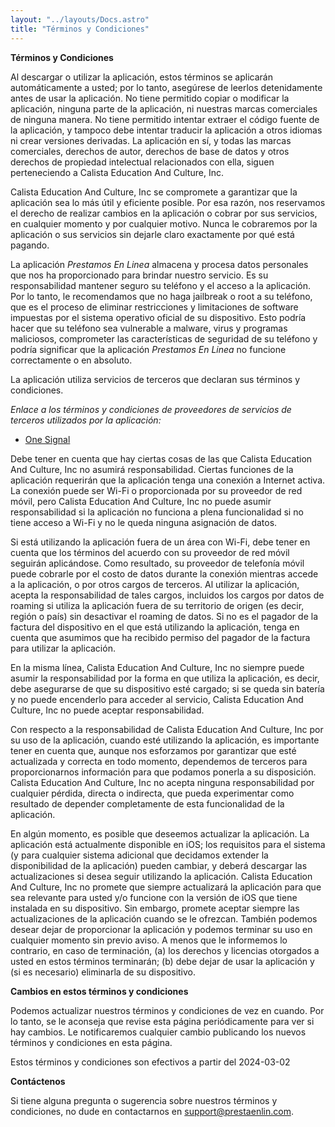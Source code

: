 ```yaml
---
layout: "../layouts/Docs.astro"
title: "Términos y Condiciones"
---
```


**Términos y Condiciones**

Al descargar o utilizar la aplicación, estos términos se aplicarán automáticamente a usted; por lo tanto, asegúrese de leerlos detenidamente antes de usar la aplicación. No tiene permitido copiar o modificar la aplicación, ninguna parte de la aplicación, ni nuestras marcas comerciales de ninguna manera. No tiene permitido intentar extraer el código fuente de la aplicación, y tampoco debe intentar traducir la aplicación a otros idiomas ni crear versiones derivadas. La aplicación en sí, y todas las marcas comerciales, derechos de autor, derechos de base de datos y otros derechos de propiedad intelectual relacionados con ella, siguen perteneciendo a Calista Education And Culture, Inc.

Calista Education And Culture, Inc se compromete a garantizar que la aplicación sea lo más útil y eficiente posible. Por esa razón, nos reservamos el derecho de realizar cambios en la aplicación o cobrar por sus servicios, en cualquier momento y por cualquier motivo. Nunca le cobraremos por la aplicación o sus servicios sin dejarle claro exactamente por qué está pagando.

La aplicación *Prestamos En Linea* almacena y procesa datos personales que nos ha proporcionado para brindar nuestro servicio. Es su responsabilidad mantener seguro su teléfono y el acceso a la aplicación. Por lo tanto, le recomendamos que no haga jailbreak o root a su teléfono, que es el proceso de eliminar restricciones y limitaciones de software impuestas por el sistema operativo oficial de su dispositivo. Esto podría hacer que su teléfono sea vulnerable a malware, virus y programas maliciosos, comprometer las características de seguridad de su teléfono y podría significar que la aplicación *Prestamos En Linea* no funcione correctamente o en absoluto.

La aplicación utiliza servicios de terceros que declaran sus términos y condiciones.

*Enlace a los términos y condiciones de proveedores de servicios de terceros utilizados por la aplicación:*
- [One Signal](enlace)

Debe tener en cuenta que hay ciertas cosas de las que Calista Education And Culture, Inc no asumirá responsabilidad. Ciertas funciones de la aplicación requerirán que la aplicación tenga una conexión a Internet activa. La conexión puede ser Wi-Fi o proporcionada por su proveedor de red móvil, pero Calista Education And Culture, Inc no puede asumir responsabilidad si la aplicación no funciona a plena funcionalidad si no tiene acceso a Wi-Fi y no le queda ninguna asignación de datos.

Si está utilizando la aplicación fuera de un área con Wi-Fi, debe tener en cuenta que los términos del acuerdo con su proveedor de red móvil seguirán aplicándose. Como resultado, su proveedor de telefonía móvil puede cobrarle por el costo de datos durante la conexión mientras accede a la aplicación, o por otros cargos de terceros. Al utilizar la aplicación, acepta la responsabilidad de tales cargos, incluidos los cargos por datos de roaming si utiliza la aplicación fuera de su territorio de origen (es decir, región o país) sin desactivar el roaming de datos. Si no es el pagador de la factura del dispositivo en el que está utilizando la aplicación, tenga en cuenta que asumimos que ha recibido permiso del pagador de la factura para utilizar la aplicación.

En la misma línea, Calista Education And Culture, Inc no siempre puede asumir la responsabilidad por la forma en que utiliza la aplicación, es decir, debe asegurarse de que su dispositivo esté cargado; si se queda sin batería y no puede encenderlo para acceder al servicio, Calista Education And Culture, Inc no puede aceptar responsabilidad.

Con respecto a la responsabilidad de Calista Education And Culture, Inc por su uso de la aplicación, cuando esté utilizando la aplicación, es importante tener en cuenta que, aunque nos esforzamos por garantizar que esté actualizada y correcta en todo momento, dependemos de terceros para proporcionarnos información para que podamos ponerla a su disposición. Calista Education And Culture, Inc no acepta ninguna responsabilidad por cualquier pérdida, directa o indirecta, que pueda experimentar como resultado de depender completamente de esta funcionalidad de la aplicación.

En algún momento, es posible que deseemos actualizar la aplicación. La aplicación está actualmente disponible en iOS; los requisitos para el sistema (y para cualquier sistema adicional que decidamos extender la disponibilidad de la aplicación) pueden cambiar, y deberá descargar las actualizaciones si desea seguir utilizando la aplicación. Calista Education And Culture, Inc no promete que siempre actualizará la aplicación para que sea relevante para usted y/o funcione con la versión de iOS que tiene instalada en su dispositivo. Sin embargo, promete aceptar siempre las actualizaciones de la aplicación cuando se le ofrezcan. También podemos desear dejar de proporcionar la aplicación y podemos terminar su uso en cualquier momento sin previo aviso. A menos que le informemos lo contrario, en caso de terminación, (a) los derechos y licencias otorgados a usted en estos términos terminarán; (b) debe dejar de usar la aplicación y (si es necesario) eliminarla de su dispositivo.

**Cambios en estos términos y condiciones**

Podemos actualizar nuestros términos y condiciones de vez en cuando. Por lo tanto, se le aconseja que revise esta página periódicamente para ver si hay cambios. Le notificaremos cualquier cambio publicando los nuevos términos y condiciones en esta página.

Estos términos y condiciones son efectivos a partir del 2024-03-02

**Contáctenos**

Si tiene alguna pregunta o sugerencia sobre nuestros términos y condiciones, no dude en contactarnos en support@prestaenlin.com.
